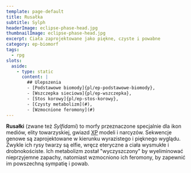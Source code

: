 ```yaml
---
template: page-default
title: Rusałka
subtitle: Sylph
headerImage: eclipse-phase-head.jpg
thumbnailImage: eclipse-phase-head.jpg
excerpt: Ciała zaprojektowane jako piękne, czyste i powabne
category: ep-biomorf
tags:
  - rpg
slots:
  aside:
    - type: static
      content: |
        ## Ulepszenia
        - [Podstawowe biomody]{pl/ep-podstawowe-biomody}, 
        - [Wszczepka sieciowa]{pl/ep-wszczepka}, 
        - [Stos korowy]{pl/ep-stos-korowy}, 
        - [Czysty metabolizm](#), 
        - [Wzmocnione feromony](#)
---
```

**Rusałki** (zwane też _Sylfidami_) to morfy przeznaczone specjalnie dla ikon mediów, elity towarzyskiej, gwiazd [XP](#) modeli i narcyzów. Sekwencje genowe są zaprojektowane w kierunku wyrazistego i pięknego wyglądu. Zwykle ich rysy twarzy są elfie, wręcz eteryczne a ciała wysmukłe i drobnokościste. Ich metabolizm został "wyczyszczony" by wyeliminować nieprzyjemne zapachy, natomiast wzmocniono ich feromony, by zapewnić im powszechną sympatię i powab.